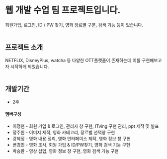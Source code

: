 # 웹 개발 수업 팀 프로젝트입니다.
회원가입, 로그인, ID / PW 찾기, 영화 장르별 구분, 검색 기능 등이 있습니다.
<br><br/>

## 프로젝트 소개
NETFLIX, DisneyPlus, watcha 등 다양한 OTT플랫폼이 존재하는데 이를 구현해보고자 시작하게 되었습니다.
<br><br/>

## 개발기간
* 2주

#### 멤버구성

* 이정현 - 회원 가입 & 로그인, 관리자 창 구현, ITving 구현 관리, ppt 제작 및 발표
* 정주원 - 이미지 제작, 영화 카테고리, 장르별 선택창 구현
* 강혜정 - 영화 내용 정리, 영화 인터페이스 제작, 영화 정보 창 구현
* 변경민 - 영화 조사, 회원 가입 & ID/PW찾기, 영화 검색 기능 구현
* 박승환 - 영상 삽입, 영화 정보 창 구현, 영화 검색 기능 구현
